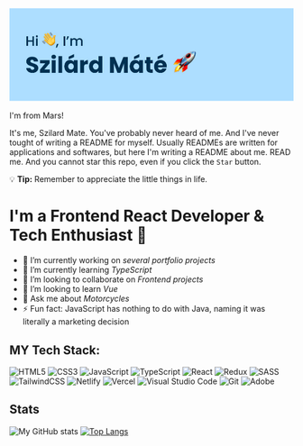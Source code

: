 ![Header](header.jpg)

I'm from Mars!

It's me, Szilard Mate. You've probably never heard of me. And I've never tought of writing a README for myself. Usually READMEs are written for applications and softwares, but here I'm writing a README about me. READ me. And you cannot star this repo, even if you click the `Star` button.

:bulb: **Tip:** Remember to appreciate the little things in life.

# I'm a Frontend React Developer & Tech Enthusiast :iphone:

- 🔭 I’m currently working on *several portfolio projects*
- 🌱 I’m currently learning *TypeScript*
- 👯 I’m looking to collaborate on *Frontend projects*
- 🤔 I’m looking to learn *Vue*
- 💬 Ask me about *Motorcycles*
- ⚡ Fun fact: JavaScript has nothing to do with Java, naming it was literally a marketing decision

## MY Tech Stack:

![HTML5](https://img.shields.io/badge/html5-%23E34F26.svg?style=for-the-badge&logo=html5&logoColor=white)
![CSS3](https://img.shields.io/badge/css3-%231572B6.svg?style=for-the-badge&logo=css3&logoColor=white)
![JavaScript](https://img.shields.io/badge/javascript-%23323330.svg?style=for-the-badge&logo=javascript&logoColor=%23F7DF1E)
![TypeScript](https://img.shields.io/badge/typescript-%23007ACC.svg?style=for-the-badge&logo=typescript&logoColor=white)
![React](https://img.shields.io/badge/react-%2320232a.svg?style=for-the-badge&logo=react&logoColor=%2361DAFB)
![Redux](https://img.shields.io/badge/redux-%23593d88.svg?style=for-the-badge&logo=redux&logoColor=white)
![SASS](https://img.shields.io/badge/SASS-hotpink.svg?style=for-the-badge&logo=SASS&logoColor=white)
![TailwindCSS](https://img.shields.io/badge/tailwindcss-%2338B2AC.svg?style=for-the-badge&logo=tailwind-css&logoColor=white)
![Netlify](https://img.shields.io/badge/netlify-%23000000.svg?style=for-the-badge&logo=netlify&logoColor=#00C7B7)
![Vercel](https://img.shields.io/badge/vercel-%23000000.svg?style=for-the-badge&logo=vercel&logoColor=white)
![Visual Studio Code](https://img.shields.io/badge/Visual%20Studio%20Code-0078d7.svg?style=for-the-badge&logo=visual-studio-code&logoColor=white)
![Git](https://img.shields.io/badge/git-%23F05033.svg?style=for-the-badge&logo=git&logoColor=white)
![Adobe](https://img.shields.io/badge/adobe-%23FF0000.svg?style=for-the-badge&logo=adobe&logoColor=white)

## Stats

![My GitHub stats](https://github-readme-stats.vercel.app/api?username=szilrdmate&show_icons=true&theme=vision-friendly-dark)
[![Top Langs](https://github-readme-stats.vercel.app/api/top-langs/?username=szilrdmate&layout=compact&theme=vision-friendly-dark)](https://github.com/anuraghazra/github-readme-stats)

